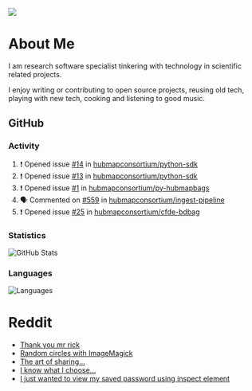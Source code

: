 ![](https://komarev.com/ghpvc/?username=icaoberg)

# About Me
I am research software specialist tinkering with technology in scientific related projects.

I enjoy writing or contributing to open source projects, reusing old tech, playing with new tech, cooking and listening to good music.

## GitHub
### Activity
<!--START_SECTION:activity-->
1. ❗️ Opened issue [#14](https://github.com/hubmapconsortium/python-sdk/issues/14) in [hubmapconsortium/python-sdk](https://github.com/hubmapconsortium/python-sdk)
2. ❗️ Opened issue [#13](https://github.com/hubmapconsortium/python-sdk/issues/13) in [hubmapconsortium/python-sdk](https://github.com/hubmapconsortium/python-sdk)
3. ❗️ Opened issue [#1](https://github.com/hubmapconsortium/py-hubmapbags/issues/1) in [hubmapconsortium/py-hubmapbags](https://github.com/hubmapconsortium/py-hubmapbags)
4. 🗣 Commented on [#559](https://github.com/hubmapconsortium/ingest-pipeline/issues/559) in [hubmapconsortium/ingest-pipeline](https://github.com/hubmapconsortium/ingest-pipeline)
5. ❗️ Opened issue [#25](https://github.com/hubmapconsortium/cfde-bdbag/issues/25) in [hubmapconsortium/cfde-bdbag](https://github.com/hubmapconsortium/cfde-bdbag)
<!--END_SECTION:activity-->

### Statistics
![GitHub Stats](https://github-readme-stats.vercel.app/api?username=icaoberg&count_private=true&show_icons=true)

### Languages
![Languages](https://github-readme-stats.vercel.app/api/top-langs/?username=icaoberg&show_icons=true&langs_count=10&hide=HTML,CSS,M)

# Reddit
<!-- BLOG-POST-LIST:START -->
- [Thank you mr rick](https://www.reddit.com/r/u_icaoberg/comments/pvvwci/thank_you_mr_rick/)
- [Random circles with ImageMagick](https://www.reddit.com/r/u_icaoberg/comments/p04t90/random_circles_with_imagemagick/)
- [The art of sharing...](https://www.reddit.com/r/u_icaoberg/comments/oyp9pc/the_art_of_sharing/)
- [I know what I choose…](https://www.reddit.com/r/u_icaoberg/comments/oyoolb/i_know_what_i_choose/)
- [I just wanted to view my saved password using inspect element](https://www.reddit.com/r/u_icaoberg/comments/oyol4r/i_just_wanted_to_view_my_saved_password_using/)
<!-- BLOG-POST-LIST:END -->
